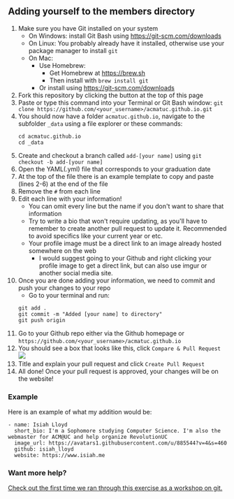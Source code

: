 Adding yourself to the members directory
----

1. Make sure you have Git installed on your system
    * On Windows: install Git Bash using https://git-scm.com/downloads
    * On Linux: You probably already have it installed, otherwise use your package manager to install `git`
    * On Mac:
      * Use Homebrew:
        * Get Homebrew at https://brew.sh
        * Then install with `brew install git`
      * Or install using https://git-scm.com/downloads
2. Fork this repository by clicking the button at the top of this page
3.  Paste or type this command into your Terminal or Git Bash window: `git clone https://github.com/<your_username>/acmatuc.github.io.git`
4. You should now have a folder `acmatuc.github.io`,  navigate to the subfolder `_data` using a file explorer or these commands:
    ```
    cd acmatuc.github.io
    cd _data
    ```
5. Create and checkout a branch called `add-[your name]` using `git checkout -b add-[your name]`
6. Open the YAML(.yml) file that corresponds to your graduation date
7. At the top of the file there is an example template to copy and paste (lines 2-6) at the end of the file
8. Remove the `#` from each line
9. Edit each line with your information!
   * You can omit every line but the name if you don't want to share that information
   * Try to write a bio that won't require updating, as you'll have to remember to create another pull request to update it. Recommended to avoid specifics like your current year or etc.
   * Your profile image must be a direct link to an image already hosted somewhere on the web
      * I would suggest going to your Github and right clicking your profile image to get a direct link, but can also use imgur or another social media site.
10. Once you are done adding your information, we need to commit and push your changes to your repo
    * Go to your terminal and run:
    ```
    git add .
    git commit -m "Added [your name] to directory"
    git push origin
    ```
11. Go to your Github repo either via the Github homepage or `https://github.com/<your_username>/acmatuc.github.io`
12. You should see a box that looks like this, click `Compare & Pull Request`
![](https://help.github.com/assets/images/help/repository/repo-actions-pullrequest.png)
13. Title and explain your pull request and click `Create Pull Request`
14. All done! Once your pull request is approved, your changes will be on the website!
 ### Example

 Here is an example of what my addition would be:

 ```
- name: Isiah Lloyd
   short_bio: I'm a Sophomore studying Computer Science. I'm also the webmaster for ACM@UC and help organize RevolutionUC
   image_url: https://avatars1.githubusercontent.com/u/885544?v=4&s=460
   github: isiah_lloyd
   website: https://www.isiah.me
```
### Want more help?
[Check out the first time we ran through this exercise as a workshop on git.](https://youtu.be/5akNrYN8K6w?t=5m4s)
